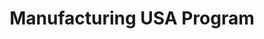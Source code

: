 ---
title: "Manufacturing USA Program"
description: "National network created to secure U.S. global leadership in advanced manufacturing through large scale public-private collaboration on technology, supply chain and workforce development."
url-link: "http://www.manufacturingusa.com"
type: "HTML"
gov-only: "false"
is-external: "true"
publication-date: "January 01, 2021"
reading-time: "5"
resource-type: "Information Slick"
filter: "market-intelligence"
audience: "industry-all-businesses"
branded-offerings: "acquisition-policy-it-category"
---